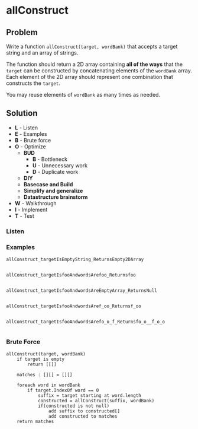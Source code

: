 # allConstruct

## Problem

Write a function `allConstruct(target, wordBank)` that accepts a target string and an array of strings.

The function should return a 2D array containing **all of the ways** that the `target` can be constructed by concatenating elements of the `wordBank` array. Each element of the 2D array should represent one combination that constructs the `target`. 

You may reuse elements of `wordBank` as many times as needed. 


## Solution 

- **L** - Listen
- **E** - Examples
- **B** - Brute force 
- **O** - Optimize
    - **BUD** 
        - **B** - Bottleneck
        - **U** - Unnecessary work
        - **D** - Duplicate work
    - **DIY**
    - **Basecase and Build**
    - **Simplify and generalize**
    - **Datastructure brainstorm**
- **W** - Walkthrough
- **I** - Implement
- **T** - Test

### Listen


### Examples

`allConstruct_targetIsEmptyString_ReturnsEmpty2DArray`
```
```

`allConstruct_targetIsfooAndwordsArefoo_Returnsfoo`
```
```

`allConstruct_targetIsfooAndwordsAreEmptyArray_ReturnsNull`
```
```

`allConstruct_targetIsfooAndwordsAref_oo_Returnsf_oo`
```
```

`allConstruct_targetIsfooAndwordsArefo_o_f_Returnsfo_o__f_o_o`
```
```

### Brute Force

```
allConstruct(target, wordBank)
    if target is empty
        return [[]]

    matches : [][] = [][]

    foreach word in wordBank
        if target.IndexOf word == 0
            suffix = target starting at word.length
            constructed = allConstruct(suffix, wordBank)
            if(constructed is not null)
                add suffix to constructed[]
                add constructed to matches              
    return matches
```